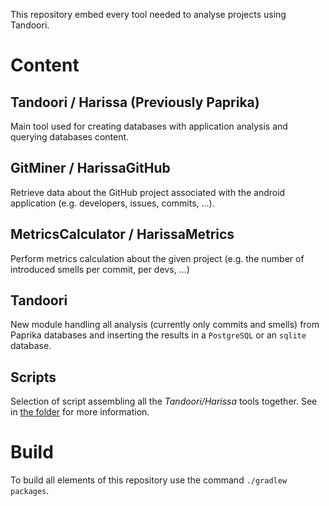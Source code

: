 This repository embed every tool needed to analyse projects using Tandoori.

# Content 

## Tandoori / Harissa (Previously Paprika)

Main tool used for creating databases with application analysis and querying databases content.

## GitMiner / HarissaGitHub

Retrieve data about the GitHub project associated with the android application (e.g. developers, issues, commits, ...).

## MetricsCalculator / HarissaMetrics

Perform metrics calculation about the given project (e.g. the number of introduced smells per commit, per devs, ...)

## Tandoori

New module handling all analysis (currently only commits and smells) from Paprika databases and inserting the results in a `PostgreSQL` or an `sqlite` database. 

## Scripts

Selection of script assembling all the _Tandoori/Harissa_ tools together. See in [the folder](scripts) for more information.


# Build

To build all elements of this repository use the command `./gradlew packages`.